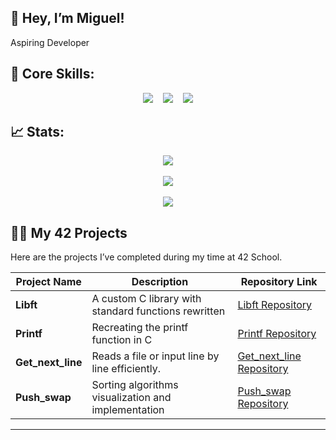 ## 👋 Hey, I’m Miguel!
Aspiring Developer

## 🚀 Core Skills:
<p align="center">
  <img src="https://img.shields.io/badge/c-%2300599C.svg?style=for-the-badge&logo=c&logoColor=white"/>&nbsp;&nbsp;&nbsp;
  <img src="https://img.shields.io/badge/gdb-%23121011.svg?style=for-the-badge&logo=gnu&logoColor=white"/>&nbsp;&nbsp;&nbsp;
  <img src="https://img.shields.io/badge/valgrind-%23007844.svg?style=for-the-badge&logo=valgrind&logoColor=white"/>
</p>

## 📈 Stats:
<p align="center">
  <img src="https://github-readme-streak-stats.herokuapp.com/?user=m3irel3s&theme=github_dark&hide_border=false&border_color=ffffff"/><br><br>
  <img src="https://github-readme-stats.vercel.app/api?username=m3irel3s&theme=github_dark&hide_border=false&border_color=ffffff"/><br><br>
  <img src="https://github-readme-stats.vercel.app/api/top-langs/?username=m3irel3s&theme=github_dark&hide_border=false&border_color=ffffff&layout=compact"/>
</p>

## 👨‍💻 My 42 Projects

Here are the projects I’ve completed during my time at 42 School.

| Project Name       | Description                                          | Repository Link                                                                 |
|--------------------|------------------------------------------------------|---------------------------------------------------------------------------------|
| **Libft**          | A custom C library with standard functions rewritten | [Libft Repository](https://github.com/m3irel3s/42_Libft)                           |
| **Printf**      | Recreating the printf function in C                  | [Printf Repository](https://github.com/m3irel3s/42_Printf)                  |
| **Get_next_line**    | Reads a file or input line by line efficiently.  | [Get_next_line Repository](https://github.com/m3irel3s/42_Get_next_line)              |
| **Push_swap**      | Sorting algorithms visualization and implementation  | [Push_swap Repository](https://github.com/m3irel3s/42_Push_swap)                  |
---

